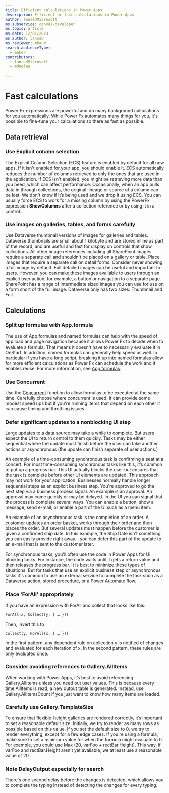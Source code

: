 ```yaml
---
title: Efficient calculations in Power Apps  
description: Efficient or fast calculations in Power Apps  
author: lancedMicrosoft
ms.subservice: canvas-developer
ms.topic: article
ms.date: 12/01/2023
ms.author: lanced
ms.reviewer: mkaur
search.audienceType:
  - maker
contributors:
  - lancedMicrosoft
  - mduelae
  
---
```

# Fast calculations

Power Fx expressions are powerful and do many background calculations for you automatically. While Power Fx automates many things for you, it's possible to fine-tune your calculations so there as fast as possible. 

## Data retrieval 

### Use Explicit column selection
The Explicit Column Selection (ECS) feature is enabled by default for all new apps. If it isn't enabled for your app, you should enable it. ECS automatically reduces the number of columns retrieved to only the ones that are used in the application. If ECS isn't enabled, you might be retrieving more data than you need, which can affect performance. Occasionally, when an app pulls data in through collections, the original lineage or source of a column can be lost. We don't know if it’s being used and we drop it using ECS. You can usually force ECS to work for a missing column by using the PowerFx expression **ShowColumns** after a collection reference or by using it in a control.

### Use images on galleries, tables, and forms carefully
Use Dataverse thumbnail versions of images for galleries and tables. Dataverse thumbnails are small about 1 kilobyte and are stored inline as part of the record, and are useful and fast for display on controls that show collections. All other image references including all SharePoint images require a separate call and shouldn't be placed on a gallery or table. Place images that require a separate call on detail forms. Consider never showing a full image by default. Full detailed images can be useful and important to users. However, you can make these images available to users through an explicit user action, for example, a button or navigation to a separate page. SharePoint has a range of intermediate sized images you can use for use on a form short of the full image. Dataverse only has two sizes: Thumbnail and Full.

## Calculations

### Split up formulas with App.formula
The use of App.formulas and named formulas can help with the speed of app load and page navigation because it allows Power Fx to decide when to evaluate a formula. That means it doesn't have to necessarily evaluate it in OnStart. In addition, named formulas can generally help speed as well. In particular if you have a long script, breaking it up into named formulas allow for more efficient calculations as Power Fx can schedule the work and it enables reuse. For more information, see [App formulas](/power-platform/power-fx/reference/object-app).

### Use Concurrent
Use the [Concurrent](functions/function-concurrent.md) function to allow formulas to be executed at the same time. Carefully choose where concurrent is used. It can provide some modest speed  ups but if you're running items that depend on each other it can cause timing and throttling issues.  

### Defer significant updates to a nonblocking UI step
Large updates to a data source may take a while to complete. But users expect the UI to return control to them quickly. Tasks may be either sequential where the update must finish before the user can take another actions or asynchronous (the update can finish separate of user actions.)

An example of a time-consuming synchronous task is confirming a seat at a concert.  For most time-consuming synchronous tasks like this, it’s common to put up a progress bar. This UI actually blocks the user but ensures that the task is complete before other UI elements are updated.  This approach may not work for your application.  Businesses normally handle longer sequential steps as an explicit business step.  You're approved to go the next step via a business process signal.  An example is an approval.  An approval may come quickly or may be delayed.  In the UI you can signal that the process is complete several ways.  You can enable a button, show a message, send e-mail, or enable a part of the UI such as a menu item.

An example of an asynchronous task is the completion of an order.  A customer updates an order basket, works through their order and then places the order. But several updates must happen before the customer is given a confirmed ship date.  In this example, the Ship Date isn't something you can easily provide right away. , you can defer this part of the update to an e-mail that is sent to the customer later.

For synchronous tasks, you'll often use the code in Power Apps for UI blocking tasks. For instance, the code waits until it gets a return value and then releases the progress bar. It is best to minimize these types of situations. But for tasks that use an explicit business step or asynchronous tasks it's common to use an external service to complete the task such as a Dataverse action, stored procedure, or a Power Automate flow.

### Place 'ForAll' appropriately
If you have an expression with ForAll and collect that looks like this:
```power-fx
ForAll(x, Collect(y, { … }))
```
Then, invert this to 
```power-fx
Collect(y, ForAll(x, { … }))
```
In the first pattern, any dependent rule on collection y is notified of changes and evaluated for each iteration of x.  In the second pattern, these rules are only evaluated once.
 
### Consider avoiding references to Gallery.AllItems 
When working with Power Apps, it’s best to avoid referencing Gallery.AllItems unless you need out user values. This is because every time AllItems is read, a new output table is generated. Instead, use Gallery.AllItemsCount if you just want to know how many items are loaded.

### Carefully use Gallery.TemplateSize
To ensure that flexible-height galleries are rendered correctly, it’s important to set a reasonable default size. Initially, we try to render as many rows as possible based on this value. If you set the default size to 0, we try to render everything, except for a few edge cases. If you’re using a formula, make sure to set a minimum value for when the formula might evaluate to 0. For example, you could use Max (20, varFoo + rectBar.Height). This way, if varFoo and rectBar.Height aren’t yet available, we at least use a reasonable value of 20.

### Note DelayOutput especially for search
 There's one second delay before the changes is detected, which allows you to complete the typing instead of detecting the changes for every typing.



